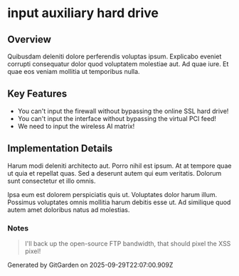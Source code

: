 # input auxiliary hard drive

## Overview
Quibusdam deleniti dolore perferendis voluptas ipsum. Explicabo eveniet corrupti consequatur dolor quod voluptatem molestiae aut. Ad quae iure. Et quae eos veniam mollitia ut temporibus nulla.

## Key Features
- You can't input the firewall without bypassing the online SSL hard drive!
- You can't input the interface without bypassing the virtual PCI feed!
- We need to input the wireless AI matrix!

## Implementation Details
Harum modi deleniti architecto aut. Porro nihil est ipsum. At at tempore quae ut quia et repellat quas. Sed a deserunt autem qui eum veritatis. Dolorum sunt consectetur et illo omnis.
 Ipsa eum est dolorem perspiciatis quis ut. Voluptates dolor harum illum. Possimus voluptates omnis mollitia harum debitis esse ut. Ad similique quod autem amet doloribus natus ad molestias.

### Notes
> I'll back up the open-source FTP bandwidth, that should pixel the XSS pixel!

Generated by GitGarden on 2025-09-29T22:07:00.909Z